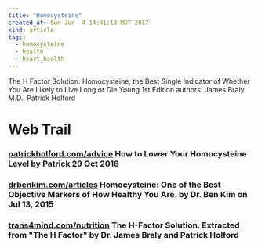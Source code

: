 ```yaml
---
title: "Homocysteine"
created_at: Sun Jun  4 14:41:13 MDT 2017
kind: article
tags:
  - homocysteine
  - health
  - heart_health
---
```


The H Factor Solution: Homocysteine, the Best Single Indicator of Whether You Are Likely to Live Long or Die Young 1st Edition
authors: James Braly M.D., Patrick Holford

<h1>Web Trail</h1>

<h3>
  <a href="https://www.patrickholford.com/advice/how-to-lower-your-homocysteine-level" target="_blank">patrickholford.com/advice</a>
  How to Lower Your Homocysteine Level by Patrick 29 Oct 2016
</h3>

<h3>
  <a href="http://drbenkim.com/articles-homocysteine.html" target="_blank">drbenkim.com/articles</a>
  Homocysteine: One of the Best Objective Markers of How Healthy You Are.  by Dr. Ben Kim on Jul 13, 2015
</h3>

<h3>
  <a href="https://trans4mind.com/nutrition/h-factor.html#" target="_blank">trans4mind.com/nutrition</a>
  The H-Factor Solution.  Extracted from "The H Factor" by Dr. James Braly and Patrick Holford
</h3>

<!--
html boilerplate
<a href="" target="_blank"></a>
<a name=""></a>
<img src="" width="400px">
<ul>
  <li></li>
</ul>
<pre>
</pre>
<pre><code>
</code></pre>
<math xmlns='http://www.w3.org/1998/Math/MathML' display='block'>
</math>
-->
